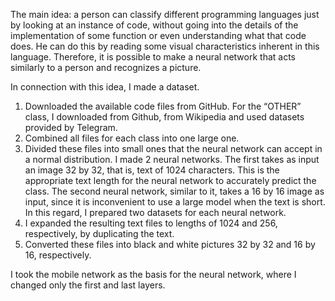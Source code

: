 The main idea: a person can classify different programming languages just by looking at an instance of code, without going into the details of the implementation of some function or even understanding what that code does. He can do this by reading some visual characteristics inherent in this language. Therefore, it is possible to make a neural network that acts similarly to a person and recognizes a picture.

In connection with this idea, I made a dataset.
1) Downloaded the available code files from GitHub. For the “OTHER” class, I downloaded from Github, from Wikipedia and used datasets provided by Telegram.
2) Combined all files for each class into one large one.
3) Divided these files into small ones that the neural network can accept in a normal distribution. I made 2 neural networks. The first takes as input an image 32 by 32, that is, text of 1024 characters. This is the appropriate text length for the neural network to accurately predict the class. The second neural network, similar to it, takes a 16 by 16 image as input, since it is inconvenient to use a large model when the text is short. In this regard, I prepared two datasets for each neural network.
4) I expanded the resulting text files to lengths of 1024 and 256, respectively, by duplicating the text.
5) Converted these files into black and white pictures 32 by 32 and 16 by 16, respectively.


I took the mobile network as the basis for the neural network, where I changed only the first and last layers.
